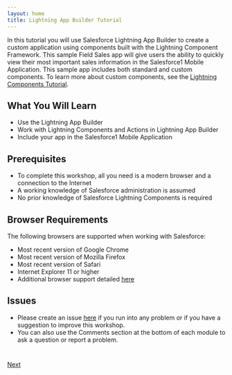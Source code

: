 ```yaml
---
layout: home
title: Lightning App Builder Tutorial 
---
```

In this tutorial you will use Salesforce Lightning App Builder to create a custom application using components built with the Lightning Component Framework. This sample Field Sales app will give users the ability to quickly view their most important sales information in the Salesforce1 Mobile Application. This sample app includes both standard and custom components. To learn more about custom components, see the <a href="http://developerforce.github.io/lightning-components-tutorial/" target="_blank">Lightning Components Tutorial</a>.

## What You Will Learn

- Use the Lightning App Builder
- Work with Lightning Components and Actions in Lightning App Builder
- Include your app in the Salesforce1 Mobile Application

## Prerequisites

- To complete this workshop, all you need is a modern browser and a connection to the Internet
- A working knowledge of Salesforce administration is assumed
- No prior knowledge of Salesforce Lightning Components is required


## Browser Requirements

The following browsers are supported when working with Salesforce:

- Most recent version of Google Chrome
- Most recent version of Mozilla Firefox
- Most recent version of Safari
- Internet Explorer 11 or higher
- Additional browser support detailed <a href="https://help.salesforce.com/apex/HTViewHelpDoc?id=getstart_browser_overview.htm" target="_blank">here</a>

## Issues

- Please create an issue <a href="https://github.com/developerforce/lightning-app-builder-tutorial/issues" target="_blank">here</a> if you run
into any problem or if you have a suggestion to improve this workshop.
- You can also use the Comments section at the bottom of each module to ask a question or report a problem.



<div class="row" style="margin-top:40px;">
<div class="col-sm-12">
<a href="create-developer-edition.html" class="btn btn-default pull-right">Next <i class="glyphicon glyphicon-chevron-right"></i></a>
</div>
</div>
